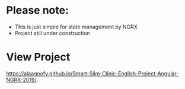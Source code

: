 # Please note: 
* This is just simple for state management by NGRX
* Project still under construction

# View Project
https://alaagoofy.github.io/Smart-Slim-Clinic-English-Project-Angular-NGRX-2019/.
